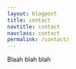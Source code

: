 ```yaml
---
layout: blogpost
title: contact
navtitle: contact
navclass: contact
permalink: /contact/
---
```


Blaah blah blah